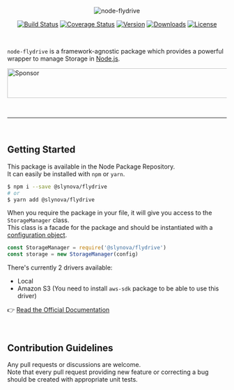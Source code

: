 <p align="center">
  <img src="https://user-images.githubusercontent.com/2793951/28023500-5cb4b28c-658e-11e7-8c56-8ec4e94be74b.png" alt="node-flydrive">
</p>

<p align="center">
  <a href="https://travis-ci.org/Slynova-Org/node-flydrive"><img src="https://img.shields.io/travis/Slynova-Org/node-flydrive/master.svg?style=flat-square" alt="Build Status"></a>
  <a href="https://coveralls.io/github/Slynova-Org/node-flydrive?branch=master"><img src="https://img.shields.io/coveralls/Slynova-Org/node-flydrive/master.svg?style=flat-square" alt="Coverage Status"></a>
  <a href="https://www.npmjs.com/package/@slynova/flydrive"><img src="https://img.shields.io/npm/v/@slynova/flydrive.svg?style=flat-square" alt="Version"></a>
  <a href="https://www.npmjs.com/package/@slynova/flydrive"><img src="https://img.shields.io/npm/dt/@slynova/flydrive.svg?style=flat-square" alt="Downloads"></a>
  <a href="https://opensource.org/licenses/MIT"><img src="https://img.shields.io/npm/l/@slynova/flydrive.svg?style=flat-square" alt="License"></a>
</p>

<br>

`node-flydrive` is a framework-agnostic package which provides a powerful wrapper to manage Storage in [Node.js](https://nodejs.org).<br>

<a target='_blank' rel='nofollow' href='https://app.codesponsor.io/link/CEKaT5pQWy9iaHvVKQCpHJpd/Slynova-Org/node-flydrive'>  <img alt='Sponsor' width='888' height='68' src='https://app.codesponsor.io/embed/CEKaT5pQWy9iaHvVKQCpHJpd/Slynova-Org/node-flydrive.svg' /></a>

<br>
<hr>
<br>

## Getting Started

This package is available in the Node Package Repository.<br>
It can easily be installed with `npm` or `yarn`.

```bash
$ npm i --save @slynova/flydrive
# or
$ yarn add @slynova/flydrive
```

When you require the package in your file, it will give you access to the `StorageManager` class.<br>
This class is a facade for the package and should be instantiated with a [configuration object](https://github.com/Slynova-Org/node-flydrive/blob/master/tests/stubs/config.js).

```javascript
const StorageManager = require('@slynova/flydrive')
const storage = new StorageManager(config)
```

There's currently 2 drivers available:

* Local
* Amazon S3 (You need to install `aws-sdk` package to be able to use this driver)

:point_right: [Read the Official Documentation](https://github.com/Slynova-Org/node-flydrive/wiki)

<br>

## Contribution Guidelines

Any pull requests or discussions are welcome.<br>
Note that every pull request providing new feature or correcting a bug should be created with appropriate unit tests.
